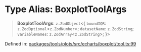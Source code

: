 # Type Alias: BoxplotToolArgs

> **BoxplotToolArgs**: `z.ZodObject`\<\{ `boundIQR`: `z.ZodOptional`\<`z.ZodNumber`\>; `datasetName`: `z.ZodString`; `variableNames`: `z.ZodArray`\<`z.ZodString`\>; \}\>

Defined in: [packages/tools/plots/src/echarts/boxplot/tool.ts:99](https://github.com/GeoDaCenter/openassistant/blob/37d127dc7a76d6b5cf9de906c055e4c904e3dfed/packages/tools/plots/src/echarts/boxplot/tool.ts#L99)
